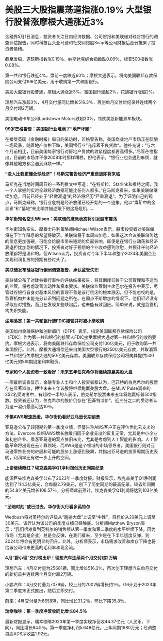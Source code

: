# 美股三大股指震荡道指涨0.19% 大型银行股普涨摩根大通涨近3%

金融界5月1日消息，投资者关注日内经济数据、公司财报和美联储对硅谷银行的调查评估报告，同时科技巨头亚马逊和社交网络股Snap等公司财报后走弱拖累了投资者情绪。

截至发稿，道琼斯指数涨0.19％，纳斯达克综合指数跌0.09％，标普500指数涨0.08%。

第一共和银行跌近4%，盘前一度跌近60%；摩根大通表示，将向美国联邦存款保险公司支付106亿美元，用于收购第一共和国银行。

美股大型银行股普涨，摩根大通涨近3%，富国银行涨超2%，花旗银行涨超2%。

理想汽车涨超3%，4月交付量同比增长516.3%，再创单月交付新纪录并连续两个月交付超2万辆。

美国电动卡车公司Lordstown Motors跌超20%，领跌美股新能源车板块。

**99岁芒格警告：美国银行业堆满了“地产坏账”**

在接受英国《金融时报》周日的采访时，芒格警告称，美国商业地产市场正在酝酿一场风暴，随着地产价格下跌，美国银行业“充斥着不良贷款”。他补充说：“与六个月前相比，目前美国每家银行对房地产贷款的收紧程度都要高得多。”尽管芒格指出，目前的市场并不像2008年时那样糟糕，但他表示，“银行业也会遇到麻烦，就像其他地方都会遇到麻烦一样。”

**“没人比我更懂全球经济”！马斯克警告经济严重衰退即将来临**

马斯克在当地时间周日的一系列推文中写道：“在特斯拉、Starlink和推特之间，我一个人掌握的实时全球经济数据可能比任何人都多。”在马斯克看来，如果美联储继续加息，目前已经处于“轻微衰退”的经济将经历“严重衰退”。为了证明自己的观点，马斯克辩称，银行业危机是经济放缓已经开始的一个迹象。他以“煤矿中的金丝雀”和“墓地”来比喻并描述眼下的这场危机……

**华尔街知名空头Wilson：美联储的鹰派表态将引发股市震荡**

华尔街知名空头、摩根士丹利策略师Michael
Wilson表示，股市投资者对美联储将在下半年降息的希望将破灭。美联储将于本周四加息，如果这次会议美联储传达的信息更加强硬，可能会给股市带来短期的负面影响。即便是在银行业动荡和经济衰退担忧加剧的情况下，投资者对好于预期的企业收益感到欣慰，并预计任何经济放缓都将是温和的。但Wilson认为，投资者对今年下半年和整个2024年美国企业实现利润复苏的预期有些过头了。

**美联储发布硅谷银行倒闭调查报告，承认监管失职**

美联储公布了对硅谷银行事件的评估结果报告，将其倒闭归咎于公司管理和不适当的监管，将考虑改善流动性和资本要求。美联储监管副主席巴尔在报告中表示，尽管硅谷银行自身对基本风险的管理不善是该行倒闭的根本原因，但不能忽视的是，监管机构并未能充分认识到问题之所在。在弱点不断增加的情况下，他们迟迟没有采取应对措施，而且在发现某些缺陷后，也未能有效回应。简单来说，就是监管机构失职失能。

**尘埃落定！第一共和银行遭FDIC接管并将被小摩收购**

美国加州金融保护和创新部门（DFPI）表示，指定美国联邦存款保险公司（FDIC）作为第一共和银行的接管人FDIC接受摩根大通对第一共和银行的收购要约。摩根大通表示，将向美国联邦存款保险公司支付106亿美元，用于收购第一共和国银行。此外，摩根大通将偿还来自美国大型银行的250亿美元存款，并取消第一共和银行欠摩根大通的50亿美元存款。美国联邦存款保险公司将向其提供500亿美元的5年期固定利率融资。

**专家和个人投资者一致看好：未来五年伯克希尔将继续跑赢美股大盘**

一项最新调查显示，金融专业人士和个人投资者都认为，巴菲特的伯克希尔的股票存在显著溢价，押注未来五年该股将继续跑赢美股大盘。在MLIV
Pulse调查的352名受访者中，有超过一半的人表示，伯克希尔股票未来五年将跑赢标普500指数。投资者还认为，伯克希尔的股价仍存在“巴菲特溢价”，近三分之二的受访者认为这一溢价最高可达10％。

**不惧AWS增速放缓，华尔街仍看好亚马逊长期前景**

亚马逊公布了超预期的第一季度业绩，但警告称AWS客户正在评估优化云支出的方法。Evercore
ISI将AWS增长放缓归因于企业支出的反复无常，尤其是中小企业和初创企业。看涨亚马逊的观点依旧未变，尤其是考虑到人工智能的影响。人工智能革命将出现在云计算领域，而AWS是这个领域的市场领导者。美国银行则对亚马逊零售业务的进展和可能的股价上涨感到鼓舞，并指出亚马逊的投资周期历史表明，利润率还有进一步上升的空间。

**上帝继续眼红？埃克森美孚Q1净利润创历史同期纪录**

能源巨头埃克森美孚公布了2023年一季度财报。财报显示，埃克森美孚Q1净利润达到了114.3亿美元，合每股2.79美元，创下了历史同期的最高纪录，较去年同期的54.8亿美元增长108.57％。分析师此前预计，埃克森美孚Q1利润将达到103亿美元。

**“至暗时刻”或已过去，华尔街大行看多英特尔**

Wedbush将对英特尔的评级从“跑输大盘”上调至“中性”，目标价从20美元上调至30美元。该行认为该公司的季度业绩已经触底。分析师Matthew
Bryson表示：“我们很难看到英特尔的销售额从第一季度和第二季度的水平继续下降，因为市场（尤其是企业）总是会反弹，在我们看来，至少是在下半年适度反弹，到2024年将会有更明显的回升。此外，分析师表示，市场需求改善和库存下降也将给该公司带来更高的毛利率和现金流。

**4月“蔚小理”交付榜出炉！理想汽车连续两个月交付超2万辆**

理想汽车：4月交付量为25681辆，同比增长516.3％，再次创下理想汽车单月交付的新纪录并连续两个月交付超2万辆。

小鹏汽车：4月交付量为7079辆，较上月的7002辆增长约1％。G6计划于2023年第二季度末正式推出，随后立即交付。

蔚来：4月交付量为6658辆，同比增长31.2％，环比下降35.8％。

**瑞幸咖啡：第一季度净营收同比增长84.5％**

最新财报显示，瑞幸咖啡2023年第一季度实现净营收44.37亿元（人民币，下同），同比增长84.5％。第一季度净利润5.648亿元，上年同期1980万元；经调整每股ADS净收益1.92元。

